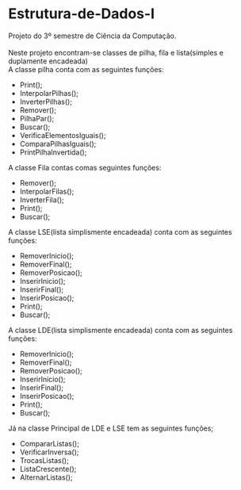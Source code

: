 # Estrutura-de-Dados-I
 Projeto do 3º semestre de Ciência da Computação.<br><br>
Neste projeto encontram-se classes de pilha, fila e lista(simples e duplamente encadeada)<br>
A classe pilha conta com as seguintes funções:<br>
   - Print();
   - InterpolarPilhas();
   - InverterPilhas();
   - Remover();
   - PilhaPar();
   - Buscar();
   - VerificaElementosIguais();
   - ComparaPilhasIguais();
   - PrintPilhaInvertida();

A classe Fila contas comas seguintes funções:
  - Remover();
  - InterpolarFilas();
  - InverterFila();
  - Print();
  - Buscar();

A classe LSE(lista simplismente encadeada) conta com as seguintes funções:
  - RemoverInicio();
  - RemoverFinal();
  - RemoverPosicao();
  - InserirInicio();
  - InserirFinal();
  - InserirPosicao();
  - Print();
  - Buscar();

A classe LDE(lista simplismente encadeada) conta com as seguintes funções:
  - RemoverInicio();
  - RemoverFinal();
  - RemoverPosicao();
  - InserirInicio();
  - InserirFinal();
  - InserirPosicao();
  - Print();
  - Buscar();

Já na classe Principal de LDE e LSE tem as seguintes funções;
  - CompararListas();
  - VerificarInversa();
  - TrocasListas();
  - ListaCrescente();
  - AlternarListas();
    


